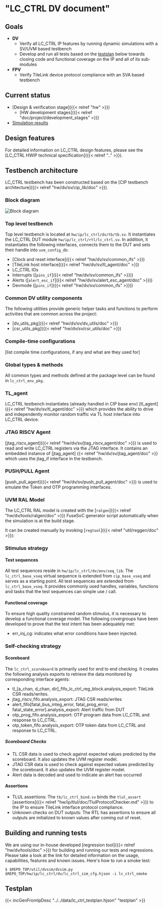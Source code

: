 # "LC_CTRL DV document"

## Goals
* **DV**
  * Verify all LC_CTRL IP features by running dynamic simulations with a SV/UVM based testbench
  * Develop and run all tests based on the [testplan](#testplan) below towards closing code and functional coverage on the IP and all of its sub-modules
* **FPV**
  * Verify TileLink device protocol compliance with an SVA based testbench

## Current status
* [Design & verification stage]({{< relref "hw" >}})
  * [HW development stages]({{< relref "doc/project/development_stages" >}})
* [Simulation results](https://reports.opentitan.org/hw/ip/lc_ctrl/dv/latest/results.html)

## Design features
For detailed information on LC_CTRL design features, please see the [LC_CTRL HWIP technical specification]({{< relref ".." >}}).

## Testbench architecture
LC_CTRL testbench has been constructed based on the [CIP testbench architecture]({{< relref "hw/dv/sv/cip_lib/doc" >}}).

### Block diagram
![Block diagram](tb.svg)

### Top level testbench
Top level testbench is located at `hw/ip/lc_ctrl/dv/tb/tb.sv`. It instantiates the LC_CTRL DUT module `hw/ip/lc_ctrl/rtl/lc_ctrl.sv`.
In addition, it instantiates the following interfaces, connects them to the DUT and sets their handle into `uvm_config_db`:
* [Clock and reset interface]({{< relref "hw/dv/sv/common_ifs" >}})
* [TileLink host interface]({{< relref "hw/dv/sv/tl_agent/doc" >}})
* LC_CTRL IOs
* Interrupts ([`pins_if`]({{< relref "hw/dv/sv/common_ifs" >}}))
* Alerts ([`alert_esc_if`]({{< relref "hw/dv/sv/alert_esc_agent/doc" >}}))
* Devmode ([`pins_if`]({{< relref "hw/dv/sv/common_ifs" >}}))

### Common DV utility components
The following utilities provide generic helper tasks and functions to perform activities that are common across the project:
* [dv_utils_pkg]({{< relref "hw/dv/sv/dv_utils/doc" >}})
* [csr_utils_pkg]({{< relref "hw/dv/sv/csr_utils/doc" >}})

### Compile-time configurations
[list compile time configurations, if any and what are they used for]

### Global types & methods
All common types and methods defined at the package level can be found in
`lc_ctrl_env_pkg`.

### TL_agent
LC_CTRL testbench instantiates (already handled in CIP base env) [tl_agent]({{< relref "hw/dv/sv/tl_agent/doc" >}})
which provides the ability to drive and independently monitor random traffic via
TL host interface into LC_CTRL device.

### JTAG RISCV Agent
[jtag_riscv_agent]({{< relref "hw/dv/sv/jtag_riscv_agent/doc" >}}) is used to read and write LC_CTRL registers via
the JTAG interface. It contains an embedded instance of [jtag_agent] {{< relref "hw/dv/sv/jtag_agent/doc" >}} which
uses the jtag_if interface in the testbench.

### PUSH/PULL Agent
[push_pull_agent]({{< relref "hw/dv/sv/push_pull_agent/doc" >}}) is used to emulate the Token and
OTP programming interfaces.

### UVM RAL Model
The LC_CTRL RAL model is created with the [`ralgen`]({{< relref "hw/dv/tools/ralgen/doc" >}}) FuseSoC generator script automatically when the simulation is at the build stage.

It can be created manually by invoking [`regtool`]({{< relref "util/reggen/doc" >}}):


### Stimulus strategy
#### Test sequences
All test sequences reside in `hw/ip/lc_ctrl/dv/env/seq_lib`.
The `lc_ctrl_base_vseq` virtual sequence is extended from `cip_base_vseq` and serves as a starting point.
All test sequences are extended from `lc_ctrl_base_vseq`.
It provides commonly used handles, variables, functions and tasks that the test sequences can simple use / call.


#### Functional coverage
To ensure high quality constrained random stimulus, it is necessary to develop a functional coverage model.
The following covergroups have been developed to prove that the test intent has been adequately met:
*  err_inj_cg: indicates what error conditions have been injected.


### Self-checking strategy
#### Scoreboard
The `lc_ctrl_scoreboard` is primarily used for end to end checking.
It creates the following analysis exports to retrieve the data monitored by corresponding interface agents:
* tl_[a_chan, d_chan, dir]_fifo_lc_ctrl_reg_block.analysis_export: TileLink CSR reads/writes.
* jtag_riscv_fifo.analysis_export: JTAG CSR reads/writes
* alert_fifo[fatal_bus_integ_error, fatal_prog_error, fatal_state_error].analysis_export: Alert traffic from DUT
* otp_prog_fifo.analysis_export:  OTP program data from LC_CTRL and response to LC_CTRL.
* otp_token_fifo.analysis_export:  OTP token data from LC_CTRL and response to LC_CTRL.

##### Scoreboard Checks
* TL CSR data is used to check against expected values predicted by the scoreboard.
It also updates the UVM register model.
* JTAG CSR data is used to check against expected values predicted by the scoreboard.
It also updates the UVM register model.
* Alert data is decoded and used to indicate an alert has occurred

#### Assertions
* TLUL assertions: The `tb/lc_ctrl_bind.sv` binds the `tlul_assert` [assertions]({{< relref "hw/ip/tlul/doc/TlulProtocolChecker.md" >}}) to the IP to ensure TileLink interface protocol compliance.
* Unknown checks on DUT outputs: The RTL has assertions to ensure all outputs are initialized to known values after coming out of reset.


## Building and running tests
We are using our in-house developed [regression tool]({{< relref "hw/dv/tools/doc" >}}) for building and running our tests and regressions.
Please take a look at the link for detailed information on the usage, capabilities, features and known issues.
Here's how to run a smoke test:
```console
$ $REPO_TOP/util/dvsim/dvsim.py $REPO_TOP/hw/ip/lc_ctrl/dv/lc_ctrl_sim_cfg.hjson -i lc_ctrl_smoke
```

## Testplan
{{< incGenFromIpDesc "../../data/lc_ctrl_testplan.hjson" "testplan" >}}
